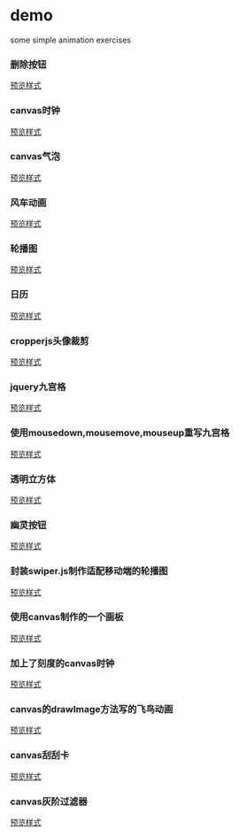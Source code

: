 <!--
 * @Author: donglei
 * @Date: 2021-04-22 20:17:17
 * @LastEditors: donglei
 * @LastEditTime: 2021-12-13 20:14:55
 * @Description: file content
 * @FilePath: \demo\README.md
-->
# demo
some simple animation exercises


### 删除按钮
[预览样式](https://ayi0906.github.io/demo/删除按钮.html)

### canvas时钟
[预览样式](https://ayi0906.github.io/demo/canvas时钟.html)

### canvas气泡
[预览样式](https://ayi0906.github.io/demo/气泡.html)

### 风车动画

[预览样式](https://ayi0906.github.io/demo/js控制的风车动画.html)

### 轮播图

[预览样式](https://ayi0906.github.io/demo/轮播图.html)

### 日历

[预览样式](https://ayi0906.github.io/demo/日历.html)

### cropperjs头像裁剪

[预览样式](https://ayi0906.github.io/demo/cropperjs写的头像裁剪/views/index.html)

### jquery九宫格

[预览样式](https://ayi0906.github.io/demo/jquery九宫格，允许随意交换位置/index.html)

### 使用mousedown,mousemove,mouseup重写九宫格

[预览样式](https://ayi0906.github.io/demo/使用mousedown，mousemove，mouseup模拟拖拽.html)

### 透明立方体

[预览样式](https://ayi0906.github.io/demo/透明立方体.html)

### 幽灵按钮

[预览样式](https://ayi0906.github.io/demo/幽灵按钮.html)

### 封装swiper.js制作适配移动端的轮播图
[预览样式](https://ayi0906.github.io/demo/轮播图swiper.js的封装/index.html)

### 使用canvas制作的一个画板
[预览样式](https://ayi0906.github.io/demo/canvas画板.html)

### 加上了刻度的canvas时钟
[预览样式](https://ayi0906.github.io/demo/加上了刻度的canvas时钟.html)

### canvas的drawImage方法写的飞鸟动画
[预览样式](https://ayi0906.github.io/demo/canvas飞鸟.html)

### canvas刮刮卡
[预览样式](https://ayi0906.github.io/demo/canvas刮刮卡.html)

### canvas灰阶过滤器
[预览样式](https://ayi0906.github.io/demo/canvas灰阶过滤器.html)
